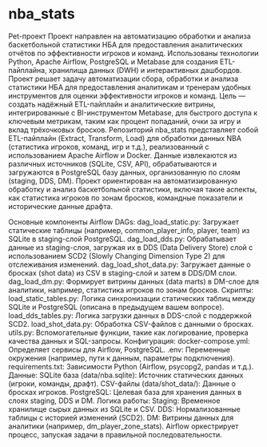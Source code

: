 # nba_stats
Pet-проект
Проект направлен на автоматизацию обработки и анализа баскетбольной статистики НБА для предоставления аналитических отчётов по эффективности игроков и команд. Использованы технологии Python, Apache Airflow, PostgreSQL и Metabase для создания ETL-пайплайна, хранилища данных (DWH) и интерактивных дашбордов. 
Проект решает задачу автоматизации сбора, обработки и анализа статистики НБА для предоставления аналитикам и тренерам удобных инструментов для оценки эффективности игроков и команд. Цель — создать надёжный ETL-пайплайн и аналитические витрины, интегрированные с BI-инструментом Metabase, для быстрого доступа к ключевым метрикам, таким как процент попаданий, очки за игру и вклад трёхочковых бросков.
Репозиторий nba_stats представляет собой ETL-пайплайн (Extract, Transform, Load) для обработки данных NBA (статистика игроков, команд, игр и т.д.), реализованный с использованием Apache Airflow и Docker. Данные извлекаются из различных источников (SQLite, CSV, API), обрабатываются и загружаются в PostgreSQL базу данных, организованную по слоям (staging, DDS, DM). Проект ориентирован на автоматизированную обработку и анализ баскетбольной статистики, включая такие аспекты, как статистика игроков по зонам бросков, командные показатели и исторические данные драфта.

Основные компоненты
Airflow DAGs:
dag_load_static.py: Загружает статические таблицы (например, common_player_info, player, team) из SQLite в staging-слой PostgreSQL.
dag_load_dds.py: Обрабатывает данные из staging-слоя, загружая их в DDS (Data Delivery Store) слой с использованием SCD2 (Slowly Changing Dimension Type 2) для отслеживания изменений.
dag_load_shot_data.py: Загружает данные о бросках (shot data) из CSV в staging-слой и затем в DDS/DM слои.
dag_load_dm.py: Формирует витрины данных (data marts) в DM-слое для аналитики, например, статистика игроков по зонам бросков.
Скрипты:
load_static_tables.py: Логика синхронизации статических таблиц между SQLite и PostgreSQL (описана в предыдущем вашем вопросе).
load_dds_tables.py: Логика загрузки данных в DDS-слой с поддержкой SCD2.
load_shot_data.py: Обработка CSV-файлов с данными о бросках.
utils.py: Вспомогательные функции, такие как логирование, проверка качества данных и SQL-запросы.
Конфигурация:
docker-compose.yml: Определяет сервисы для Airflow, PostgreSQL.
.env: Переменные окружения (например, пути к данным, параметры подключения).
requirements.txt: Зависимости Python (Airflow, psycopg2, pandas и т.д.).
Данные:
SQLite база (data/nba.sqlite): Источник статических данных (игроки, команды, драфт).
CSV-файлы (data/shot_data/): Данные о бросках игроков.
PostgreSQL: Целевая база для хранения данных в слоях staging, DDS и DM.
Логика работы:
Staging: Временное хранилище сырых данных из SQLite и CSV.
DDS: Нормализованные таблицы с историей изменений (SCD2).
DM: Витрины данных для аналитики (например, dm_player_zone_stats).
Airflow оркестрирует процесс, запуская задачи в правильной последовательности.
